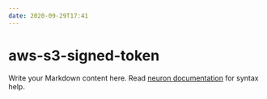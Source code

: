 ```yaml
---
date: 2020-09-29T17:41
---
```


# aws-s3-signed-token

Write your Markdown content here. Read [neuron documentation](https://neuron.zettel.page/2011404.html) for syntax help.

